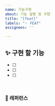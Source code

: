 ```yaml
---
name: 기능구현
about: 기능 설명 및 구현
title: "[feat]"
labels: "✨ FEAT"
assignees: ''

---
```


## ✨ 구현 할 기능

- [ ]
- [ ]
- [ ]

<br>

### 📕 레퍼런스
